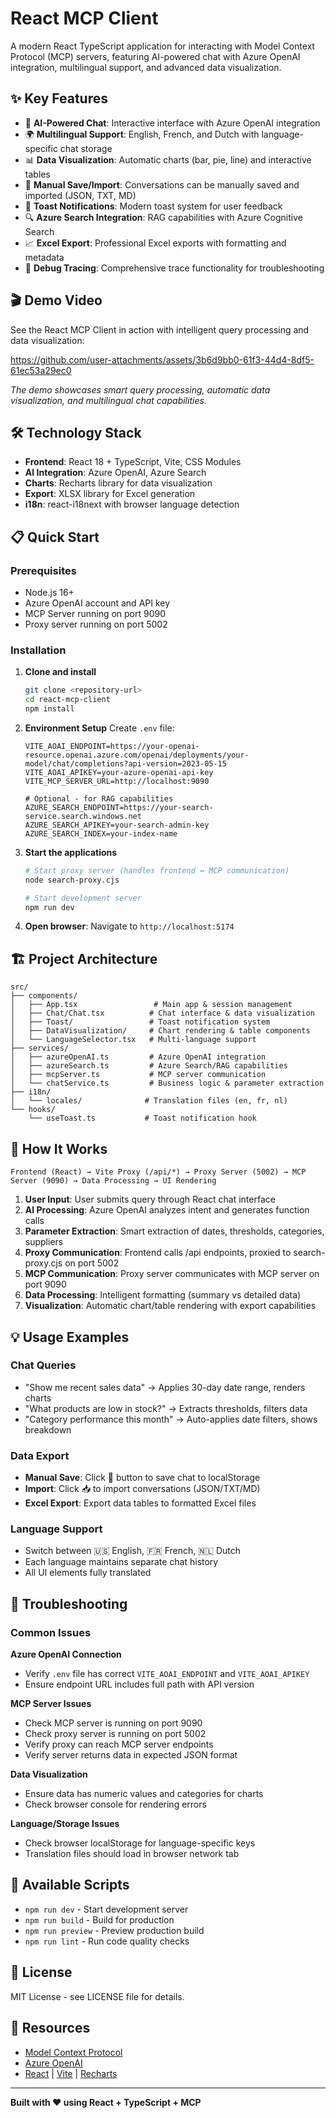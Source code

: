 # React MCP Client

A modern React TypeScript application for interacting with Model Context Protocol (MCP) servers, featuring AI-powered chat with Azure OpenAI integration, multilingual support, and advanced data visualization.

## ✨ Key Features

- 🤖 **AI-Powered Chat**: Interactive interface with Azure OpenAI integration
- 🌍 **Multilingual Support**: English, French, and Dutch with language-specific chat storage
- 📊 **Data Visualization**: Automatic charts (bar, pie, line) and interactive tables
- 💾 **Manual Save/Import**: Conversations can be manually saved and imported (JSON, TXT, MD)
- 🍞 **Toast Notifications**: Modern toast system for user feedback
- 🔍 **Azure Search Integration**: RAG capabilities with Azure Cognitive Search
- 📈 **Excel Export**: Professional Excel exports with formatting and metadata
- 🐛 **Debug Tracing**: Comprehensive trace functionality for troubleshooting

## 🎬 Demo Video

See the React MCP Client in action with intelligent query processing and data visualization:

https://github.com/user-attachments/assets/3b6d9bb0-61f3-44d4-8df5-61ec53a29ec0

_The demo showcases smart query processing, automatic data visualization, and multilingual chat capabilities._

## 🛠️ Technology Stack

- **Frontend**: React 18 + TypeScript, Vite, CSS Modules
- **AI Integration**: Azure OpenAI, Azure Search
- **Charts**: Recharts library for data visualization
- **Export**: XLSX library for Excel generation
- **i18n**: react-i18next with browser language detection

## 📋 Quick Start

### Prerequisites

- Node.js 16+
- Azure OpenAI account and API key
- MCP Server running on port 9090
- Proxy server running on port 5002

### Installation

1. **Clone and install**

   ```bash
   git clone <repository-url>
   cd react-mcp-client
   npm install
   ```

2. **Environment Setup**
   Create `.env` file:

   ```env
   VITE_AOAI_ENDPOINT=https://your-openai-resource.openai.azure.com/openai/deployments/your-model/chat/completions?api-version=2023-05-15
   VITE_AOAI_APIKEY=your-azure-openai-api-key
   VITE_MCP_SERVER_URL=http://localhost:9090

   # Optional - for RAG capabilities
   AZURE_SEARCH_ENDPOINT=https://your-search-service.search.windows.net
   AZURE_SEARCH_APIKEY=your-search-admin-key
   AZURE_SEARCH_INDEX=your-index-name
   ```

3. **Start the applications**

   ```bash
   # Start proxy server (handles frontend ↔ MCP communication)
   node search-proxy.cjs

   # Start development server
   npm run dev
   ```

4. **Open browser**: Navigate to `http://localhost:5174`

## 🏗️ Project Architecture

```
src/
├── components/
│   ├── App.tsx                 # Main app & session management
│   ├── Chat/Chat.tsx          # Chat interface & data visualization
│   ├── Toast/                 # Toast notification system
│   ├── DataVisualization/     # Chart rendering & table components
│   └── LanguageSelector.tsx   # Multi-language support
├── services/
│   ├── azureOpenAI.ts         # Azure OpenAI integration
│   ├── azureSearch.ts         # Azure Search/RAG capabilities
│   ├── mcpServer.ts           # MCP server communication
│   └── chatService.ts         # Business logic & parameter extraction
├── i18n/
│   └── locales/              # Translation files (en, fr, nl)
└── hooks/
    └── useToast.ts           # Toast notification hook
```

## 🎯 How It Works

```
Frontend (React) → Vite Proxy (/api/*) → Proxy Server (5002) → MCP Server (9090) → Data Processing → UI Rendering
```

1. **User Input**: User submits query through React chat interface
2. **AI Processing**: Azure OpenAI analyzes intent and generates function calls
3. **Parameter Extraction**: Smart extraction of dates, thresholds, categories, suppliers
4. **Proxy Communication**: Frontend calls /api endpoints, proxied to search-proxy.cjs on port 5002
5. **MCP Communication**: Proxy server communicates with MCP server on port 9090
6. **Data Processing**: Intelligent formatting (summary vs detailed data)
7. **Visualization**: Automatic chart/table rendering with export capabilities

## 💡 Usage Examples

### Chat Queries

- "Show me recent sales data" → Applies 30-day date range, renders charts
- "What products are low in stock?" → Extracts thresholds, filters data
- "Category performance this month" → Auto-applies date filters, shows breakdown

### Data Export

- **Manual Save**: Click 💾 button to save chat to localStorage
- **Import**: Click 📥 to import conversations (JSON/TXT/MD)
- **Excel Export**: Export data tables to formatted Excel files

### Language Support

- Switch between 🇺🇸 English, 🇫🇷 French, 🇳🇱 Dutch
- Each language maintains separate chat history
- All UI elements fully translated

## 🐛 Troubleshooting

### Common Issues

**Azure OpenAI Connection**

- Verify `.env` file has correct `VITE_AOAI_ENDPOINT` and `VITE_AOAI_APIKEY`
- Ensure endpoint URL includes full path with API version

**MCP Server Issues**

- Check MCP server is running on port 9090
- Check proxy server is running on port 5002
- Verify proxy can reach MCP server endpoints
- Verify server returns data in expected JSON format

**Data Visualization**

- Ensure data has numeric values and categories for charts
- Check browser console for rendering errors

**Language/Storage Issues**

- Check browser localStorage for language-specific keys
- Translation files should load in browser network tab

## 🚀 Available Scripts

- `npm run dev` - Start development server
- `npm run build` - Build for production
- `npm run preview` - Preview production build
- `npm run lint` - Run code quality checks

## 📄 License

MIT License - see LICENSE file for details.

## 🔗 Resources

- [Model Context Protocol](https://modelcontextprotocol.io/)
- [Azure OpenAI](https://docs.microsoft.com/en-us/azure/cognitive-services/openai/)
- [React](https://react.dev/) | [Vite](https://vitejs.dev/) | [Recharts](https://recharts.org/)

---

**Built with ❤️ using React + TypeScript + MCP**
